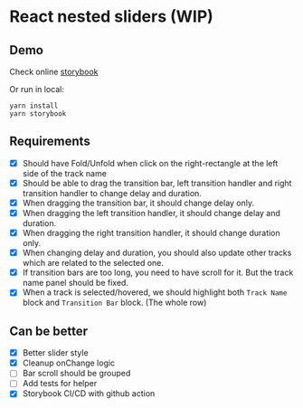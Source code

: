 # React nested sliders (WIP)

## Demo
Check online [storybook](https://apolkingg8.github.io/react-nested-sliders/)

Or run in local:
```
yarn install
yarn storybook
```

## Requirements
- [x] Should have Fold/Unfold when click on the right-rectangle at the left side of the track name
- [x] Should be able to drag the transition bar, left transition handler and right transition handler to change delay and duration.
- [x] When dragging the transition bar, it should change delay only.
- [x] When dragging the left transition handler, it should change delay and duration.
- [x] When dragging the right transition handler, it should change duration only.
- [x] When changing delay and duration, you should also update other tracks which are related to the selected one.
- [x] If transition bars are too long, you need to have scroll for it. But the track name panel should be fixed.
- [x] When a track is selected/hovered, we should highlight both `Track Name` block and `Transition Bar` block. (The whole row)

## Can be better
- [x] Better slider style
- [x] Cleanup onChange logic
- [ ] Bar scroll should be grouped
- [ ] Add tests for helper
- [x] Storybook CI/CD with github action